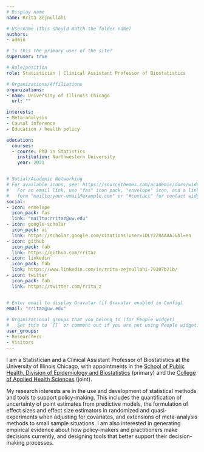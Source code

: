 ```yaml
---
# Display name
name: Rrita Zejnullahi

# Username (this should match the folder name)
authors:
- admin

# Is this the primary user of the site?
superuser: true

# Role/position
role: Statistician | Clinical Assistant Professor of Biostatistics

# Organizations/Affiliations
organizations:
- name: University of Illinois Chicago 
  url: ""

interests:
- Meta-analysis
- Causal inference
- Education / health policy

education:
  courses:
  - course: PhD in Statistics
    institution: Northwestern University
    year: 2021


# Social/Academic Networking
# For available icons, see: https://sourcethemes.com/academic/docs/widgets/#icons
#   For an email link, use "fas" icon pack, "envelope" icon, and a link in the
#   form "mailto:your-email@example.com" or "#contact" for contact widget.
social:
- icon: envelope
  icon_pack: fas
  link: "mailto:rritaz@uw.edu" 
- icon: google-scholar
  icon_pack: ai
  link: https://scholar.google.com/citations?user=1DLY2Z8AAAAJ&hl=en
- icon: github
  icon_pack: fab
  link: https://github.com/rritaz
- icon: linkedin
  icon_pack: fab
  link: https://www.linkedin.com/in/rrita-zejnullahi-79307b21b/
- icon: twitter
  icon_pack: fab
  link: https://twitter.com/rrita_z


# Enter email to display Gravatar (if Gravatar enabled in Config)
email: "rritaz@uw.edu"
  
# Organizational groups that you belong to (for People widget)
#   Set this to `[]` or comment out if you are not using People widget.  
user_groups:
- Researchers
- Visitors
---
```


I am a Statistician and a Clinical Assistant Professor of Biostatistics at the University of Illinois Chicago, with appointments in the [School of Public Health, Division of Epidemiology and Biostatistics](https://publichealth.uic.edu/) (primary) and the [College of Applied Health Sciences](https://ahs.uic.edu/) (joint).

My research interests are in the use and development of statistical methods and tools to support policy-making. This includes the quantification of uncertainty of point estimates from predictive models, the formulation of effect sizes and effect size estimators in randomized and quasi-experiments when adjusting for covariates, and extensions of meta-analysis methods to small sample situations. I am also interested in generating empirical evidence about how policy-makers and practitioners make decisions currently, and designing tools that better support their decision-making processes. 




